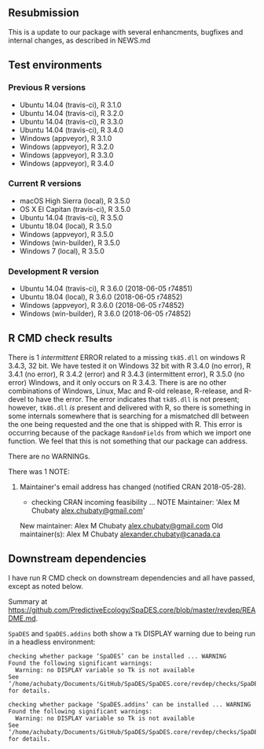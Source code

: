 ## Resubmission

This is a update to our package with several enhancments, bugfixes and internal changes, as described in NEWS.md

## Test environments

### Previous R versions
* Ubuntu 14.04        (travis-ci), R 3.1.0
* Ubuntu 14.04        (travis-ci), R 3.2.0
* Ubuntu 14.04        (travis-ci), R 3.3.0
* Ubuntu 14.04        (travis-ci), R 3.4.0
* Windows              (appveyor), R 3.1.0
* Windows              (appveyor), R 3.2.0
* Windows              (appveyor), R 3.3.0
* Windows              (appveyor), R 3.4.0

### Current R versions
* macOS High Sierra    (local), R 3.5.0
* OS X El Capitan  (travis-ci), R 3.5.0
* Ubuntu 14.04     (travis-ci), R 3.5.0
* Ubuntu 18.04         (local), R 3.5.0
* Windows           (appveyor), R 3.5.0
* Windows        (win-builder), R 3.5.0
* Windows 7            (local), R 3.5.0

### Development R version
* Ubuntu 14.04     (travis-ci), R 3.6.0 (2018-06-05 r74851)
* Ubuntu 18.04         (local), R 3.6.0 (2018-06-05 r74852)
* Windows           (appveyor), R 3.6.0 (2018-06-05 r74852)
* Windows        (win-builder), R 3.6.0 (2018-06-05 r74852)

## R CMD check results

There is 1 *intermittent* ERROR related to a missing `tk85.dll` on windows R 3.4.3, 32 bit.
We have tested it on Windows 32 bit with R 3.4.0 (no error), R 3.4.1  (no error), R 3.4.2 (error) and R 3.4.3 (intermittent error), R 3.5.0 (no error) Windows, and it only occurs on R 3.4.3.
There is are no other combinations of Windows, Linux, Mac and R-old release, R-release, and R-devel to have the error.
The error indicates that `tk85.dll` is not present; however, `tk86.dll` *is* present and delivered with R, so there is something in some internals somewhere that is searching for a mismatched dll between the one being requested and the one that is shipped with R.
This error is occurring because of the package `RandomFields` from which we import one function.
We feel that this is not something that our package can address. 

There are no WARNINGs.

There was 1 NOTE:

1. Maintainer's email address has changed (notified CRAN 2018-05-28).

    * checking CRAN incoming feasibility ... NOTE
    Maintainer: 'Alex M Chubaty <alex.chubaty@gmail.com>'
        
    New maintainer:
      Alex M Chubaty <alex.chubaty@gmail.com>
    Old maintainer(s):
      Alex M Chubaty <alexander.chubaty@canada.ca>

## Downstream dependencies

I have run R CMD check on downstream dependencies and all have passed, except as noted below.

Summary at https://github.com/PredictiveEcology/SpaDES.core/blob/master/revdep/README.md.


`SpaDES` and `SpaDES.addins` both show a `Tk` DISPLAY warning due to being run in a headless environment:

```
checking whether package ‘SpaDES’ can be installed ... WARNING
Found the following significant warnings:
  Warning: no DISPLAY variable so Tk is not available
See ‘/home/achubaty/Documents/GitHub/SpaDES/SpaDES.core/revdep/checks/SpaDES.Rcheck/00install.out’ for details.

checking whether package ‘SpaDES.addins’ can be installed ... WARNING
Found the following significant warnings:
  Warning: no DISPLAY variable so Tk is not available
See ‘/home/achubaty/Documents/GitHub/SpaDES/SpaDES.core/revdep/checks/SpaDES.addins.Rcheck/00install.out’ for details.
```
